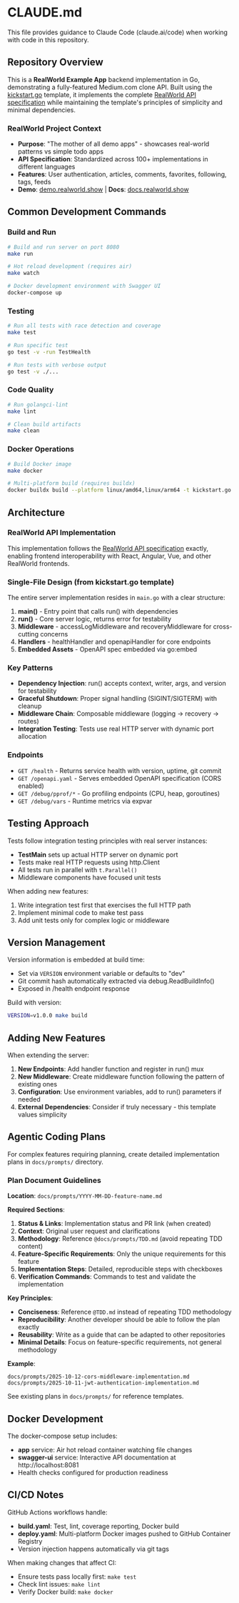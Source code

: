 # CLAUDE.md

This file provides guidance to Claude Code (claude.ai/code) when working with code in this repository.

## Repository Overview

This is a **RealWorld Example App** backend implementation in Go, demonstrating a fully-featured Medium.com clone API. Built using the [kickstart.go](https://github.com/raeperd/kickstart.go) template, it implements the complete [RealWorld API specification](https://github.com/gothinkster/realworld) while maintaining the template's principles of simplicity and minimal dependencies.

### RealWorld Project Context
- **Purpose**: "The mother of all demo apps" - showcases real-world patterns vs simple todo apps  
- **API Specification**: Standardized across 100+ implementations in different languages
- **Features**: User authentication, articles, comments, favorites, following, tags, feeds
- **Demo**: [demo.realworld.show](https://demo.realworld.show) | **Docs**: [docs.realworld.show](https://docs.realworld.show)

## Common Development Commands

### Build and Run
```bash
# Build and run server on port 8080
make run

# Hot reload development (requires air)
make watch

# Docker development environment with Swagger UI
docker-compose up
```

### Testing
```bash
# Run all tests with race detection and coverage
make test

# Run specific test
go test -v -run TestHealth

# Run tests with verbose output
go test -v ./...
```

### Code Quality
```bash
# Run golangci-lint
make lint

# Clean build artifacts
make clean
```

### Docker Operations
```bash
# Build Docker image
make docker

# Multi-platform build (requires buildx)
docker buildx build --platform linux/amd64,linux/arm64 -t kickstart.go .
```

## Architecture

### RealWorld API Implementation
This implementation follows the [RealWorld API specification](https://github.com/gothinkster/realworld) exactly, enabling frontend interoperability with React, Angular, Vue, and other RealWorld frontends.

### Single-File Design (from kickstart.go template)
The entire server implementation resides in `main.go` with a clear structure:
1. **main()** - Entry point that calls run() with dependencies
2. **run()** - Core server logic, returns error for testability
3. **Middleware** - accessLogMiddleware and recoveryMiddleware for cross-cutting concerns
4. **Handlers** - healthHandler and openapiHandler for core endpoints
5. **Embedded Assets** - OpenAPI spec embedded via go:embed

### Key Patterns
- **Dependency Injection**: run() accepts context, writer, args, and version for testability
- **Graceful Shutdown**: Proper signal handling (SIGINT/SIGTERM) with cleanup
- **Middleware Chain**: Composable middleware (logging → recovery → routes)
- **Integration Testing**: Tests use real HTTP server with dynamic port allocation

### Endpoints
- `GET /health` - Returns service health with version, uptime, git commit
- `GET /openapi.yaml` - Serves embedded OpenAPI specification (CORS enabled)
- `GET /debug/pprof/*` - Go profiling endpoints (CPU, heap, goroutines)
- `GET /debug/vars` - Runtime metrics via expvar

## Testing Approach

Tests follow integration testing principles with real server instances:
- **TestMain** sets up actual HTTP server on dynamic port
- Tests make real HTTP requests using http.Client
- All tests run in parallel with `t.Parallel()`
- Middleware components have focused unit tests

When adding new features:
1. Write integration test first that exercises the full HTTP path
2. Implement minimal code to make test pass
3. Add unit tests only for complex logic or middleware

## Version Management

Version information is embedded at build time:
- Set via `VERSION` environment variable or defaults to "dev"
- Git commit hash automatically extracted via debug.ReadBuildInfo()
- Exposed in /health endpoint response

Build with version:
```bash
VERSION=v1.0.0 make build
```

## Adding New Features

When extending the server:
1. **New Endpoints**: Add handler function and register in run() mux
2. **New Middleware**: Create middleware function following the pattern of existing ones
3. **Configuration**: Use environment variables, add to run() parameters if needed
4. **External Dependencies**: Consider if truly necessary - this template values simplicity

## Agentic Coding Plans

For complex features requiring planning, create detailed implementation plans in `docs/prompts/` directory.

### Plan Document Guidelines

**Location**: `docs/prompts/YYYY-MM-DD-feature-name.md`

**Required Sections**:
1. **Status & Links**: Implementation status and PR link (when created)
2. **Context**: Original user request and clarifications
3. **Methodology**: Reference `@docs/prompts/TDD.md` (avoid repeating TDD content)
4. **Feature-Specific Requirements**: Only the unique requirements for this feature
5. **Implementation Steps**: Detailed, reproducible steps with checkboxes
6. **Verification Commands**: Commands to test and validate the implementation

**Key Principles**:
- **Conciseness**: Reference `@TDD.md` instead of repeating TDD methodology
- **Reproducibility**: Another developer should be able to follow the plan exactly
- **Reusability**: Write as a guide that can be adapted to other repositories
- **Minimal Details**: Focus on feature-specific requirements, not general methodology

**Example**:
```
docs/prompts/2025-10-12-cors-middleware-implementation.md
docs/prompts/2025-10-11-jwt-authentication-implementation.md
```

See existing plans in `docs/prompts/` for reference templates.

## Docker Development

The docker-compose setup includes:
- **app** service: Air hot reload container watching file changes
- **swagger-ui** service: Interactive API documentation at http://localhost:8081
- Health checks configured for production readiness

## CI/CD Notes

GitHub Actions workflows handle:
- **build.yaml**: Test, lint, coverage reporting, Docker build
- **deploy.yaml**: Multi-platform Docker images pushed to GitHub Container Registry
- Version injection happens automatically via git tags

When making changes that affect CI:
- Ensure tests pass locally first: `make test`
- Check lint issues: `make lint`  
- Verify Docker build: `make docker`